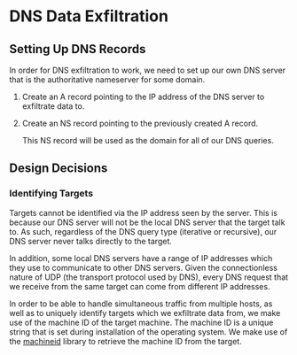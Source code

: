 # DNS Data Exfiltration

## Setting Up DNS Records

In order for DNS exfiltration to work, we need to set up our own DNS server that is the authoritative nameserver for some domain.

1. Create an A record pointing to the IP address of the DNS server to exfiltrate data to.
1. Create an NS record pointing to the previously created A record.

   This NS record will be used as the domain for all of our DNS queries.

## Design Decisions

### Identifying Targets

Targets cannot be identified via the IP address seen by the server.
This is because our DNS server will not be the local DNS server that the target talk to.
As such, regardless of the DNS query type (iterative or recursive), our DNS server never talks directly to the target.

In addition, some local DNS servers have a range of IP addresses which they use to communicate to other DNS servers.
Given the connectionless nature of UDP (the transport protocol used by DNS), every DNS request that we receive from the same target can come from different IP addresses.

In order to be able to handle simultaneous traffic from multiple hosts, as well as to uniquely identify targets which we exfiltrate data from, we make use of the machine ID of the target machine.
The machine ID is a unique string that is set during installation of the operating system.
We make use of the [machineid](https://github.com/denisbrodbeck/machineid) library to retrieve the machine ID from the target.
